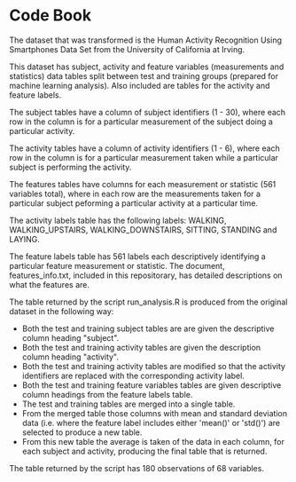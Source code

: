 # Code Book

The dataset that was transformed is the Human Activity Recognition Using Smartphones Data Set from the University of California at Irving.

This dataset has subject, activity and feature variables (measurements and statistics) data tables split between test and training groups (prepared for machine learning analysis). Also included are tables for the activity and feature labels.

The subject tables have a column of subject identifiers (1 - 30), where each row in the column is for a particular measurement of the subject doing a particular activity.

The activity tables have a column of activity identifiers (1 - 6), where each row in the column is for a particular measurement taken while a particular subject is performing the activity.

The features tables have columns for each measurement or statistic (561 variables total), where in each row are the measurements taken for a particular subject peforming a particular activity at a particular time.

The activity labels table has the following labels: WALKING, WALKING_UPSTAIRS, WALKING_DOWNSTAIRS, SITTING, STANDING and LAYING.

The feature labels table has 561 labels each descriptively identifying a particular feature measurement or statistic. The document, features_info.txt, included in this repositorary, has detailed descriptions on what the features are.

The table returned by the script run_analysis.R is produced from the original dataset in the following way:

* Both the test and training subject tables are are given the descriptive column heading "subject".
* Both the test and training activity tables are given the description column heading "activity".
* Both the test and training activity tables are modified so that the activity identifiers are replaced with the corresponding activity label.
* Both the test and training feature variables tables are given descriptive column headings from the feature labels table.
* The test and training tables are merged into a single table.
* From the merged table those columns with mean and standard deviation data (i.e. where the feature label includes either 'mean()' or 'std()') are selected to produce a new table.
* From this new table the average is taken of the data in each column, for each subject and activity, producing the final table that is returned.

The table returned by the script has 180 observations of 68 variables.




